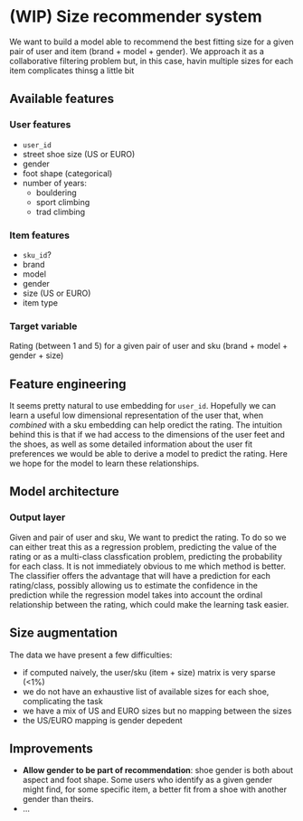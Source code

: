 # (WIP) Size recommender system
We want to build a model able to recommend the best fitting size for a given pair of user and item (brand + model + gender). We approach it as a collaborative filtering problem but, in this case, havin multiple sizes for each item complicates thinsg a little bit


## Available features

### User features

- `user_id`
- street shoe size (US or EURO)
- gender
- foot shape (categorical)
- number of years:
	- bouldering
	- sport climbing
	- trad climbing


### Item features
- `sku_id`?
- brand
- model
- gender
- size (US or EURO)
- item type

### Target variable
Rating (between 1 and 5) for a given pair of user and sku (brand + model + gender + size)

## Feature engineering
It seems pretty natural to use embedding for `user_id`. Hopefully we can learn a useful low dimensional representation of the user that, when *combined* with a sku embedding can help oredict the rating. The intuition behind this is that if we had access to the dimensions of the user feet and the shoes, as well as some detailed information about the user fit preferences we would be able to derive a model to predict the rating. Here we hope for the model to learn these relationships.


## Model architecture
### Output layer

Given and pair of user and sku, We want to predict the rating. To do so we can either treat this as a regression problem, predicting the value of the rating or as a multi-class classfication problem, predicting the probability for each class. It is not immediately obvious to me which method is better. The classifier offers the advantage that will have a prediction for each rating/class, possibly allowing us to estimate the confidence in the prediction while the regression model takes into account the ordinal relationship between the rating, which could make the learning task easier.








## Size augmentation


The data we have present a few difficulties:
- if computed naively, the user/sku (item + size) matrix is very sparse (<1%)
- we do not have an exhaustive list of available sizes for each shoe, complicating the task 
- we have a mix of US and EURO sizes but no mapping between the sizes
- the US/EURO mapping is gender depedent


## Improvements
- **Allow gender to be part of recommendation**: shoe gender is both about aspect and foot shape. Some users who identify as a given gender might find, for some specific item, a better fit from a shoe with another gender than theirs.
- ...
